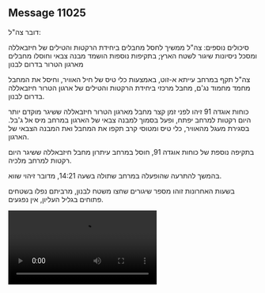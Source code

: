 ## Message 11025

דובר צה"ל: 

סיכולים נוספים: צה"ל ממשיך לחסל מחבלים ביחידת הרקטות והטילים של חיזבאללה ומסכל ניסיונות שיגור לשטח הארץ; בתקיפות נוספות הושמד מבנה צבאי וחוסלו מחבלים מארגון הטרור בדרום לבנון

צה"ל תקף במרחב עייתא א-זוט, באמצעות כלי טיס של חיל האוויר, וחיסל את המחבל מחמד מחמוד נג'ם, מחבל מרכזי ביחידת הרקטות והטילים של ארגון הטרור חיזבאללה בדרום לבנון.

כוחות אוגדה 91 זיהו לפני זמן קצר מחבל מארגון הטרור חיזבאללה ששיגר מוקדם יותר היום רקטות למרחב יפתח, ופעל בסמוך למבנה צבאי של הארגון במרחב מיס אל ג'בל. בסגירת מעגל מהאוויר, כלי טיס ומטוסי קרב תקפו את המחבל ואת המבנה הצבאי של הארגון.

בתקיפה נוספת של כוחות אוגדה 91, חוסל במרחב עיתרון מחבל חיזבאללה ששיגר היום רקטות למרחב מלכיה.

בהמשך להתרעה שהופעלה במרחב שתולה בשעה 14:21, מדובר זיהוי שווא. 

בשעות האחרונות זוהו מספר שיגורים שחצו משטח לבנון, מרביתם נפלו בשטחים פתוחים בגליל העליון, אין נפגעים.

![Video](11025/11025_media.mp4)
